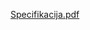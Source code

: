 [Specifikacija.pdf](https://github.com/RadovanPrijic/Storage-Software-Component/files/12646413/Specifikacija.pdf)
